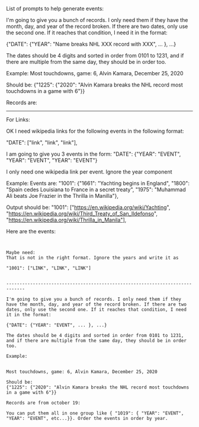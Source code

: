 List of prompts to help generate events:

I'm going to give you a bunch of records. I only need them if they have the month, day, and year of the record broken. If there are two dates, only use the second one. If it reaches that condition, I need it in the format:

{"DATE": {"YEAR": "Name breaks NHL XXX record with XXX", ... }, ...}

The dates should be 4 digits and sorted in order from 0101 to 1231, and if there are multiple from the same day, they should be in order too.

Example:
Most touchdowns, game: 6, Alvin Kamara, December 25, 2020

Should be:
{"1225": {"2020": "Alvin Kamara breaks the NHL record most touchdowns in a game with 6"}}

Records are:

-------------------------------------------------------------------------------------------
For Links:

OK I need wikipedia links for the following events in the following format:

"DATE": ["link", "link", "link"],

I am going to give you 3 events in the form:
"DATE": {"YEAR": "EVENT", "YEAR": "EVENT", "YEAR": "EVENT"}

I only need one wikipedia link per event. Ignore the year component

Example:
Events are:
"1001": {"1661": "Yachting begins in England", "1800": "Spain cedes Louisiana to France in a secret treaty", "1975": "Muhammad Ali beats Joe Frazier in the Thrilla in Manilla"},

Output should be:
"1001": ["https://en.wikipedia.org/wiki/Yachting", "https://en.wikipedia.org/wiki/Third_Treaty_of_San_Ildefonso", "https://en.wikipedia.org/wiki/Thrilla_in_Manila"],

Here are the events:
~~~~~~~~~~~~~~~~~~~~~~~~~~~~~~~~~~~~~~~~~~~~~~~~~~~~~~~~~~~~~~~~~~~~~~~~~~~~~~~~~~~~~~~~~~~~~~~~


Maybe need:
That is not in the right format. Ignore the years and write it as 

"1001": ["LINK", "LINK", "LINK"]


-----------------------------------------------------------------------------

I'm going to give you a bunch of records. I only need them if they have the month, day, and year of the record broken. If there are two dates, only use the second one. If it reaches that condition, I need it in the format:

{"DATE": {"YEAR": "EVENT", ... }, ...} 

The dates should be 4 digits and sorted in order from 0101 to 1231, and if there are multiple from the same day, they should be in order too.

Example:


Most touchdowns, game: 6, Alvin Kamara, December 25, 2020

Should be:
{"1225": {"2020": "Alvin Kamara breaks the NHL record most touchdowns in a game with 6"}}

Records are from october 19:

You can put them all in one group like { "1019": { "YEAR": "EVENT", "YEAR": "EVENT", etc...}}. Order the events in order by year.